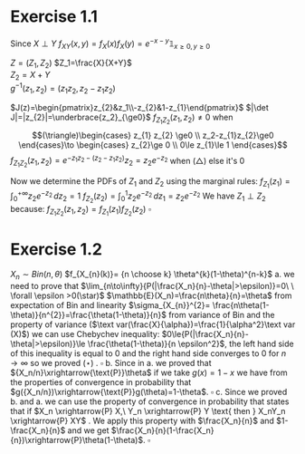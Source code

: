 # Exercise 1.1
Since $X\perp Y$  $f_{XY}(x,y)=f_X(x)f_X(y)=e^{-x-y}\mathbb{1}_{x\ge0,y\ge0}$

$Z=(Z_1,Z_2)$
$Z_1=\frac{X}{X+Y}$   
$Z_2=X+Y$   
$g^{-1}(z_1,z_2)=(z_{1} z_{2},z_2-z_{1}z_{2})$

$J(z)=\begin{pmatrix}z_{2}&z_1\\-z_{2}&1-z_{1}\end{pmatrix}$ 
$|\det J|=|z_{2}|=\underbrace{z_2}_{\ge0}$
$f_{Z_{1}Z_{2}}(z_{1},z_{2})\ne0$ when 
$$(\triangle)\begin{cases} 
z_{1} z_{2} \ge0 \\
z_2-z_{1}z_{2}\ge0
\end{cases}\to
\begin{cases}
z_{2}\ge 0 \\
0\le z_{1}\le 1 
\end{cases}$$
$f_{Z_{1}Z_{2}}(z_{1},z_{2})=e^{-z_{1}z_{2}-(z_2-z_{1}z_{2})}z_{2}=z_{2}e^{-z_{2}}$ when $(\triangle)$ else it's $0$

Now we determine the PDFs of $Z_{1}$ and $Z_{2}$ using the marginal rules:
$f_{Z_{1}}(z_{1})=\int_{0}^{+\infty}{z_{2}e^{-z_{2}}\,dz_{2}}=1$
$f_{Z_{2}}(z_{2})=\int_{0}^{1}{z_{2}e^{-z_{2}}\,dz_{1}}=z_{2}e^{-z_{2}}$
We have $Z_{1}\perp Z_{2}$ because:
$f_{Z_{1}Z_{2}}(z_{1},z_{2})=f_{Z_{1}}(z_{1})f_{Z_{2}}(z_{2})$ 
$\square$ 
# Exercise 1.2
$X_{n}\sim Bin(n,\theta)$
$f_{X_{n}(k)}= {n \choose k} \theta^{k}(1-\theta)^{n-k}$
a. we need to prove that $\lim_{n\to\infty}{P(|\frac{X_n}{n}-\theta|>\epsilon)}=0\ \ \forall \epsilon >0(\star)$
$\mathbb{E}(X_n)=\frac{n\theta}{n}=\theta$ from expectation of Bin and linearity
$\sigma_{X_{n}}^{2}= \frac{n\theta(1-\theta)}{n^{2}}=\frac{\theta(1-\theta)}{n}$ from variance of Bin and the property of variance ($\text var(\frac{X}{\alpha})=\frac{1}{\alpha^2}\text var (X)$)
we can use Chebychev inequality:
$0\le{P(|\frac{X_n}{n}-\theta|>\epsilon)}\le \frac{\theta(1-\theta)}{n \epsilon^2}$, the left hand side of this inequality is equal to 0 and the right hand side converges to 0 for $n\to \infty$ so we proved $(\star)$ . $\square$
b. Since in a. we proved that ${X_n/n}\xrightarrow{\text{P}}\theta$ if we take $g(x)=1-x$ we have from the properties of convergence in probability that $g({X_n/n})\xrightarrow{\text{P}}g(\theta)=1-\theta$. $\square$
c. Since we proved b. and a. we can use the property of convergence in probability that states that if $X_n \xrightarrow{P} X,\ Y_n \xrightarrow{P} Y \text{ then } X_nY_n \xrightarrow{P} XY$ .
We apply this property with $\frac{X_n}{n}$ and $1-\frac{X_n}{n}$ and we get 
$\frac{X_n}{n}(1-\frac{X_n}{n})\xrightarrow{P}\theta(1-\theta)$. $\square$

